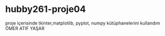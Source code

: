 # hubby261-proje04
proje içerisinde tkinter,matplotlib,  pyplot, numpy kütüphanelerini kullandım 
ÖMER ATIF YAŞAR
